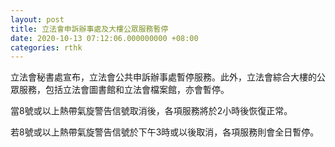 ```yaml
---
layout: post
title: 立法會申訴辦事處及大樓公眾服務暫停
date: 2020-10-13 07:12:06.000000000 +08:00
categories: rthk
---
```


立法會秘書處宣布，立法會公共申訴辦事處暫停服務。此外，立法會綜合大樓的公眾服務，包括立法會圖書館和立法會檔案館，亦會暫停。

當8號或以上熱帶氣旋警告信號取消後，各項服務將於2小時後恢復正常。

若8號或以上熱帶氣旋警告信號於下午3時或以後取消，各項服務則會全日暫停。
